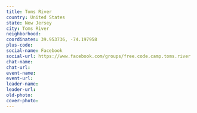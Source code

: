 ```yaml
---
title: Toms River
country: United States
state: New Jersey
city: Toms River
neighborhood: 
coordinates: 39.953736, -74.197958
plus-code:
social-name: Facebook
social-url: https://www.facebook.com/groups/free.code.camp.toms.river
chat-name:
chat-url:
event-name:
event-url:
leader-name:
leader-url:
old-photo: 
cover-photo:
---
```

